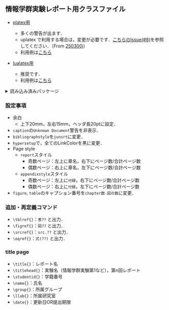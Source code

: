 ## 情報学群実験レポート用クラスファイル
- [platex用](https://github.com/MIZOGUCHIKoki/LaTeX-StyleFile/blob/master/Classfile/kut_exp/(u)platex/kut_exp.cls)
    - 多くの警告が出ます．
    - uplatex で利用する場合は，変更が必要です．[こちらのIssue(#8)](https://github.com/MIZOGUCHIKoki/LaTeX-StyleFile/issues/8)を参照してください．（From [250300i](https://github.com/250300i)）
    - 利用例は[こちら](https://github.com/MIZOGUCHIKoki/LaTeX-StyleFile/blob/master/Classfile/kut_exp/(u)platex/test.tex)
    
- [lualatex用](https://github.com/MIZOGUCHIKoki/LaTeX-StyleFile/blob/master/Classfile/kut_exp/lualatex/kut_exp.cls)
    - 推奨です．
    - 利用例は[こちら](https://github.com/MIZOGUCHIKoki/LaTeX-StyleFile/blob/master/Classfile/kut_exp/lualatex/test.tex)
<details>
    <summary>読み込み済みパッケージ</summary>
  
- `silence`
- `listngs`
- `hyperref`
- `fancyhdr`
- `amsmath`
- `lastpage`
- `geometry`
- `color`
- `xoclor`
</details>

### 設定事項
- 余白
  - 上下20mm，左右15mm，ヘッダ長20ptに設定．
- `caption`の`Unknown Document`警告を非表示．
- `bibliographstyle`を`junsrt`に変更．
- `hypersetup`で，全てのLinkColorを黒に変更．
- Page style
  - `report`スタイル
    - 奇数ページ：左上に章名，右下にページ数/合計ページ数
    - 偶数ページ：右上に章名，左下にページ数/合計ページ数
  - `appendixstyle`スタイル
    - 奇数ページ：左上に`付録`，右下にページ数/合計ページ数
    - 偶数ページ：右上に`付録`，左下にページ数/合計ページ数
- `figure`, `table`のキャプション番号を`chapter数-図の数`に変更．

### 追加・再定義コマンド
- `\tblref{}`：`表??` と出力．
- `\figref{}`：`図??` と出力．
- `\srcref{}`：`src.??` と出力．
- `\eqref{}`：`式(??)` と出力．

### title page
- `\title{}`：レポート名
- `\titlehead{}`：実験名（情報学群実験第1など），第n回レポート
- `\studentid{}`：学籍番号
- `\name{}`：氏名
- `\group{}`：所属グループ
- `\llab{}`：所属研究室
- `\date{}`：更新日OR提出期限

